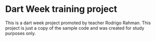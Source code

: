 # Dart Week training project
This is a dart week project promoted by teacher Rodrigo Rahman.
This project is just a copy of the sample code and was created for study purposes only.
